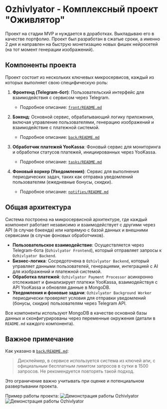 # Ozhivlyator - Комплексный проект "Оживлятор"

Проект на стадии MVP и нуждается в доработках. Выкладываю его в качестве портфолио. Проект был разработан в сжатые сроки, а именно 2 дня и направлен на быструю монетизацию новых фишек нейросетей (на тот момент генерации изображений).

## Компоненты проекта

Проект состоит из нескольких ключевых микросервисов, каждый из которых выполняет свою специфическую роль:

1.  **Фронтенд (Telegram-бот)**: Пользовательский интерфейс для взаимодействия с сервисом через Telegram.
    *   Подробное описание: [`front/README.md`](./front/README.md)

2.  **Бэкенд**: Основной сервис, обрабатывающий логику приложения, включая управление пользователями, генерацию изображений и взаимодействие с платежной системой.
    *   Подробное описание: [`back/README.md`](./back/README.md)

3.  **Обработчик платежей YooKassa**: Фоновый сервис для мониторинга и обработки статусов платежей, инициированных через YooKassa.
    *   Подробное описание: [`tasks/README.md`](./tasks/README.md)

4.  **Фоновый воркер (Уведомления)**: Сервис для выполнения периодических задач, таких как отправка уведомлений пользователям (ежедневные бонусы, скидки).
    *   Подробное описание: [`notifies/README.md`](./notifies/README.md)

## Общая архитектура

Система построена на микросервисной архитектуре, где каждый компонент работает независимо и взаимодействует с другими через API (в случае бэкенда) или напрямую с базой данных и внешними сервисами (в случае фоновых обработчиков).

*   **Пользовательское взаимодействие**: Осуществляется через Telegram-бота (`Ozhivlyator Frontend`), который отправляет запросы к `Ozhivlyator Backend`.
*   **Бизнес-логика**: Сосредоточена в `Ozhivlyator Backend`, который управляет данными пользователей, генерациями, интеграцией с AI для изображений и платежной системой.
*   **Обработка платежей**: `Ozhivlyator Payment Processor` асинхронно отслеживает и финализирует платежи YooKassa, взаимодействуя с API YooKassa и обновляя данные в MongoDB.
*   **Уведомления и фоновые задачи**: `Ozhivlyator Background Worker` периодически проверяет условия для отправки уведомлений (бонусы, скидки) пользователям через Telegram API.

Все компоненты используют MongoDB в качестве основной базы данных и сконфигурированы через переменные окружения (детали в `README.md` каждого компонента).

## Важное примечание

Как указано в [`back/README.md`](./back/README.md):
> Дисклеймер, в сервисе используется система из ключей апи, с официальным бесплатным лимитом запросов в сутки в 1500 запросов. Не рекомендуется повторять такой подход.

Это ограничение важно учитывать при оценке и потенциальном развертывании проекта.


Пример работы проекта:
![Демонстрация работы Ozhivlyator](./Demo1.gif)
![Демонстрация работы Ozhivlyator](./Demo2.gif)